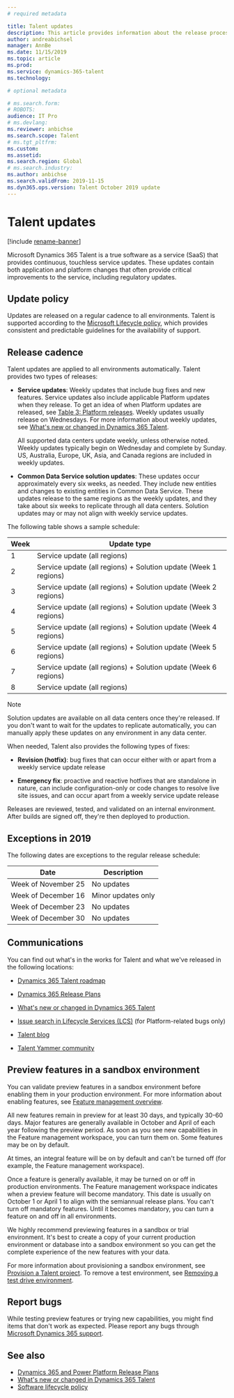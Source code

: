 ```yaml
---
# required metadata

title: Talent updates
description: This article provides information about the release process and cadence for Microsoft Dynamics 365 Talent.
author: andreabichsel
manager: AnnBe
ms.date: 11/15/2019
ms.topic: article
ms.prod: 
ms.service: dynamics-365-talent
ms.technology: 

# optional metadata

# ms.search.form: 
# ROBOTS: 
audience: IT Pro
# ms.devlang: 
ms.reviewer: anbichse
ms.search.scope: Talent
# ms.tgt_pltfrm: 
ms.custom: 
ms.assetid: 
ms.search.region: Global
# ms.search.industry: 
ms.author: anbichse
ms.search.validFrom: 2019-11-15
ms.dyn365.ops.version: Talent October 2019 update
---
```


# Talent updates

[!include [rename-banner](~/includes/cc-data-platform-banner.md)]

Microsoft Dynamics 365 Talent is a true software as a service (SaaS) that provides continuous, touchless service updates. These updates contain both application and platform changes that often provide critical improvements to the service, including regulatory updates.

## Update policy

Updates are released on a regular cadence to all environments. Talent is supported according to the [Microsoft Lifecycle policy](https://support.microsoft.com/hub/4095338/microsoft-lifecycle-policy), which provides consistent and predictable guidelines for the availability of support.

## Release cadence

Talent updates are applied to all environments automatically. Talent provides two types of releases:

- **Service updates**: Weekly updates that include bug fixes and new features. Service updates also include applicable Platform updates when they release. To get an idea of when Platform updates are released, see [Table 3: Platform releases](https://docs.microsoft.com/dynamics365/fin-ops-core/dev-itpro/migration-upgrade/versions-update-policy#table-3-platform-releases). Weekly updates usually release on Wednesdays. For more information about weekly updates, see [What's new or changed in Dynamics 365 Talent](https://docs.microsoft.com/dynamics365/talent/whats-new).

    All supported data centers update weekly, unless otherwise noted. Weekly updates typically begin on Wednesday and complete by Sunday. US, Australia, Europe, UK, Asia, and Canada regions are included in weekly updates. 

- **Common Data Service solution updates**: These updates occur approximately every six weeks, as needed. They include new entities and changes to existing entities in Common Data Service. These updates release to the same regions as the weekly updates, and they take about six weeks to replicate through all data centers. Solution updates may or may not align with weekly service updates.

The following table shows a sample schedule:

| Week | Update type |
| --- | --- |
| 1 | Service update (all regions) |
| 2 | Service update (all regions) + Solution update (Week 1 regions) |
| 3 | Service update (all regions) + Solution update (Week 2 regions) |
| 4 | Service update (all regions) + Solution update (Week 3 regions) |
| 5 | Service update (all regions) + Solution update (Week 4 regions) |
| 6 | Service update (all regions) + Solution update (Week 5 regions) |
| 7 | Service update (all regions) + Solution update (Week 6 regions) |
| 8 | Service update (all regions) |

> [!NOTE]
> Solution updates are available on all data centers once they're released. If you don't want to wait for the updates to replicate automatically, you can manually apply these updates on any environment in any data center.

When needed, Talent also provides the following types of fixes:

- **Revision (hotfix)**: bug fixes that can occur either with or apart from a weekly service update release

- **Emergency fix**: proactive and reactive hotfixes that are standalone in nature, can include configuration-only or code changes to resolve live site issues, and can occur apart from a weekly service update release

Releases are reviewed, tested, and validated on an internal environment. After builds are signed off, they're then deployed to production.

## Exceptions in 2019

The following dates are exceptions to the regular release schedule:

| Date | Description |
| --- | --- |
| Week of November 25 | No updates |
| Week of December 16 | Minor updates only |
| Week of December 23 | No updates |
| Week of December 30 | No updates |

## Communications

You can find out what's in the works for Talent and what we've released in the following locations:

- [Dynamics 365 Talent roadmap](https://dynamics.microsoft.com/roadmap/talent/)

- [Dynamics 365 Release Plans](https://docs.microsoft.com/dynamics365/release-plans/)

- [What's new or changed in Dynamics 365 Talent](https://docs.microsoft.com/dynamics365/talent/whats-new)

- [Issue search in Lifecycle Services (LCS)](https://docs.microsoft.com/dynamics365/fin-ops-core/dev-itpro/lifecycle-services/issue-search-lcs) (for Platform-related bugs only)

- [Talent blog](https://community.dynamics.com/365/talent/b/dynamics365fortalent)

- [Talent Yammer community](https://www.yammer.com/dynamicsaxfeedbackprograms/#/threads/inGroup?type=in_group&feedId=10542230)

## Preview features in a sandbox environment

You can validate preview features in a sandbox environment before enabling them in your production environment. For more information about enabling features, see [Feature management overview](https://docs.microsoft.com/dynamics365/fin-ops-core/fin-ops/get-started/feature-management/feature-management-overview).

All new features remain in preview for at least 30 days, and typically 30-60 days. Major features are generally available in October and April of each year following the preview period. As soon as you see new capabilities in the Feature management workspace, you can turn them on. Some features may be on by default.

At times, an integral feature will be on by default and can't be turned off (for example, the Feature management workspace).

Once a feature is generally available, it may be turned on or off in production environments. The Feature management workspace indicates when a preview feature will become mandatory. This date is usually on October 1 or April 1 to align with the semiannual release plans. You can't turn off mandatory features. Until it becomes mandatory, you can turn a feature on and off in all environments.

We highly recommend previewing features in a sandbox or trial environment. It's best to create a copy of your current production environment or database into a sandbox environment so you can get the complete experience of the new features with your data.

For more information about provisioning a sandbox environment, see [Provision a Talent project](provisioning-talent.md#provision-a-talent-project). To remove a test environment, see [Removing a test drive environment](remove-talent-environment.md#removing-a-test-drive-environment). 

## Report bugs

While testing preview features or trying new capabilities, you might find items that don't work as expected. Please report any bugs through [Microsoft Dynamics 365 support](https://dynamics.microsoft.com/support/).

## See also

- [Dynamics 365 and Power Platform Release Plans](https://docs.microsoft.com/dynamics365/release-plans)
- [What's new or changed in Dynamics 365 Talent](https://docs.microsoft.com/dynamics365/talent/whats-new)
- [Software lifecycle policy](https://docs.microsoft.com/dynamics365/fin-ops-core/dev-itpro/migration-upgrade/versions-update-policy)
